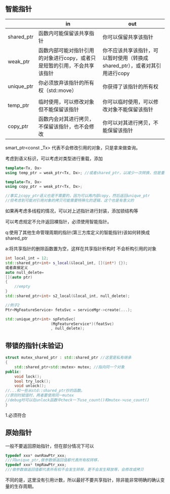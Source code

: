 ## 智能指针



|            | in                                                           | out                                                          |
| ---------- | ------------------------------------------------------------ | ------------------------------------------------------------ |
| shared_ptr | 函数内可能保留该共享指针                                     | 你可以保留共享该指针                                         |
| weak_ptr   | 函数内部可能对指针引用的对象进行copy，或者只是短暂的引用，不会共享该指针 | 你不应该共享该指针，可以暂时使用（转换成shared_ptr），或者对其引用进行copy |
| unique_ptr | 你必须放弃该指针的所有权（std::move）                        | 你获得了该指针的所有权                                       |
|            |                                                              |                                                              |
| temp_ptr   | 临时使用，可以修改对象但不能保留该指针                       | 你可以临时使用，可以修改对象不能保留该指针                   |
| copy_ptr   | 函数内会对其进行拷贝，不保留该指针，也不会修改               | 你可以对其进行拷贝，不能保留该指针                           |

smart_ptr\<const _Tx\> 代表不会修改引用的对象，只是拿来做查询。



考虑到语义标识，可以考虑对类型进行重载，添加

```c++
template<Tx, Dx>
using temp_ptr = weak_ptr<Tx, Dx>; //或者shared_ptr，以减少一次转换，但是重载时会遇到问题(语义似乎有些重复，毕竟有smart_ptr<const _Tx>)，但是要做修改的时候可能会用到

template<Tx, Dx>
using copy_ptr = weak_ptr<Tx, Dx>;

//事实上copy_ptr语义也是不需要的，因为可以再内部copy，然后返回unique_ptr
//但考虑到可能对引用对象的拷贝可能需要特殊化的逻辑，这个也是有意义的
```

如果再考虑多线程的情况，可以对上述指针进行封装，添加锁结构等

可以考虑规定不允许返回裸指针，必须使用智能指针。



q:使用了其他生命管理周期的指针(第三方库定义的智能指针)该如何转换成shared_ptr

a:将共享指针的删除函数置为空，这样在共享指针析构时 不会析构引用的对象

```c++
int local_int = 12;
std::shared_ptr<int> s_local(&local_int, [](int*) {});
或者直接定义
auto null_delete=
[](auto ptr)
{
	//empty
}
std::shared_ptr<int> s2_local(&local_int, null_delete);

//例子2
Ptr<MgFeatureService> fetuSvc = serviceMgr->create(...);

std::unique_ptr<int> spFetuSvc(
                    (MgFeatureService*)(featSvc)
                    , null_delete);


```



## 带锁的指针(未验证)

```c++
struct mutex_shared_ptr : std::shared_ptr //这里是私有继承
{
	std::shared_ptr<std::mutex> mutex; //指向同一个对象
public:
	void lock();
    bool try_lock();
    void unlock();
//...和一些从std::shared_ptr抄的函数。   
//原则时赋值时，两者要使用同一mutex
//debug时可以在unlock函数中check一下use_count()和mutex->use_count()
}
```

1.必须符合

## 原始指针

一般不要返回原始指针，但在部分情况下可以

```c++
typedef xxx* ownRawPtr_xxx;
///同unique_ptr,做参数做返回值都代表所有权转移，
typedef xxx* tmpRawPtr_xxx;
///做参数做返回值都代表所有权不会发生转移，更不会发生释放等，会修改或拷贝
```

不同的是，这里没有引用计数，所以最好不要共享指针，除非能非常明确的确认变量的生存周期。

